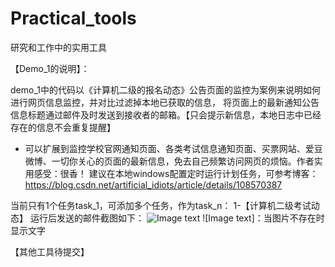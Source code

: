 # Practical_tools
研究和工作中的实用工具

【Demo_1的说明】：

demo_1中的代码以《计算机二级的报名动态》公告页面的监控为案例来说明如何进行网页信息监控，并对比过滤掉本地已获取的信息，
将页面上的最新通知公告信息标题通过邮件及时发送到接收者的邮箱。【只会提示新信息，本地日志中已经存在的信息不会重复提醒】

* 可以扩展到监控学校官网通知页面、各类考试信息通知页面、买票网站、爱豆微博、一切你关心的页面的最新信息，免去自己频繁访问网页的烦恼。作者实用感受：很香！
建议在本地windows配置定时运行计划任务，可参考博客：https://blog.csdn.net/artificial_idiots/article/details/108570387

当前只有1个任务task_1，可添加多个任务，作为task_n：
1-【计算机二级考试动态】
运行后发送的邮件截图如下：
![Image text](https://github.com/yguo18/CircleFollowButton/raw/master/Assets/Image/xiaoguotu.png)
![Image text]：当图片不存在时显示文字

【其他工具待提交】
